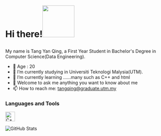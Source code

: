 # Hi there!<img src="https://user-images.githubusercontent.com/128120717/228766172-8197b291-4431-425f-a8e4-84d51448bbfe.gif" width="100">  </p>



My name is Tang Yan Qing, a First Year Student in Bachelor's Degree in Computer Science(Data Engineering).

- 🤔 Age : 20
- 🔭 I’m currently studying in Universiti Teknologi Malysia(UTM).
- 🌱 I’m currently learning ......many such as C++ and html
- 💬 Welcome to ask me anything you want to know about me
- 📫 How to reach me: tangqing@graduate.utm.my

### Languages and Tools
<a href="https://www.w3schools.com/cpp/" target="_blank"><img alt="C++" src="https://user-images.githubusercontent.com/128120717/228771294-d9ab05a8-c88c-455a-b375-2e8896ec801f.png" width="30"></a>





<p align="left">
    <img alt = "GitHub Stats" src="https://github-readme-stats.vercel.app/api?username=yan-qing09&show_icons=true&hide=issues&icon_color=000000&hide_border=true&title_color=5391FE&text_color=555">
    <br>
    
<!--
**yan-qing09/yan-qing09** is a ✨ _special_ ✨ repository because its `README.md` (this file) appears on your GitHub profile.
